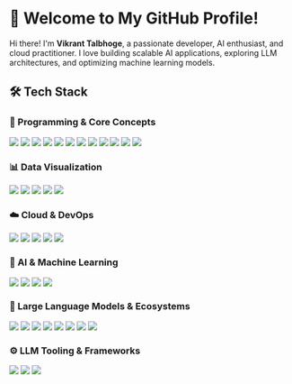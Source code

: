 # 🚀 Welcome to My GitHub Profile! 
Hi there! I'm **Vikrant Talbhoge**, a passionate developer, AI enthusiast, and cloud practitioner. I love building scalable AI applications, exploring LLM architectures, and optimizing machine learning models. 

## 🛠️ Tech Stack 

### 🔹 Programming & Core Concepts 
<p align="left">
 <img src="https://img.shields.io/badge/Python-3776AB?style=for-the-badge&logo=python&logoColor=white" />
 <img src="https://img.shields.io/badge/Pip-3775A9?style=for-the-badge&logo=pypi&logoColor=white" />
 <img src="https://img.shields.io/badge/Conda-44A833?style=for-the-badge&logo=anaconda&logoColor=white" />
 <img src="https://img.shields.io/badge/SQL-4479A1?style=for-the-badge&logo=mysql&logoColor=white" />
 <img src="https://img.shields.io/badge/OOP-306998?style=for-the-badge&logo=python&logoColor=white" /> 
 <img src="https://img.shields.io/badge/Data%20Structures-FFD43B?style=for-the-badge&logo=python&logoColor=black" /> 
 <img src="https://img.shields.io/badge/File%20Handling-3776AB?style=for-the-badge&logo=python&logoColor=white" /> 
 <img src="https://img.shields.io/badge/Exception%20Handling-4B8BBE?style=for-the-badge&logo=python&logoColor=white" /> 
 <img src="https://img.shields.io/badge/Multithreading-FFB000?style=for-the-badge&logo=python&logoColor=black" /> 
 <img src="https://img.shields.io/badge/Decorators-646464?style=for-the-badge&logo=python&logoColor=white" /> 
 <img src="https://img.shields.io/badge/Generators-306998?style=for-the-badge&logo=python&logoColor=white" /> 
 <img src="https://img.shields.io/badge/Virtual%20Environments-3776AB?style=for-the-badge&logo=python&logoColor=white" />
</p>

### 📊 Data Visualization
<p align="left"> 
 <img src="https://img.shields.io/badge/Power%20BI-F2C811?style=for-the-badge&logo=powerbi&logoColor=white" /> 
 <img src="https://img.shields.io/badge/Tableau-E97627?style=for-the-badge&logo=tableau&logoColor=white" /> 
 <img src="https://img.shields.io/badge/Matplotlib-11557C?style=for-the-badge&logo=python&logoColor=white" /> 
 <img src="https://img.shields.io/badge/Seaborn-00CED1?style=for-the-badge&logo=python&logoColor=white" /> 
 <img src="https://img.shields.io/badge/Plotly-3F4F75?style=for-the-badge&logo=plotly&logoColor=white" /> 
</p>

### ☁️ Cloud & DevOps 
<p align="left">
 <img src="https://img.shields.io/badge/AWS-232F3E?style=for-the-badge&logo=amazon-aws&logoColor=white" />
 <img src="https://img.shields.io/badge/Google%20Cloud-4285F4?style=for-the-badge&logo=google-cloud&logoColor=white" />
 <img src="https://img.shields.io/badge/Azure-0078D4?style=for-the-badge&logo=microsoft-azure&logoColor=white" />
 <img src="https://img.shields.io/badge/Docker-2496ED?style=for-the-badge&logo=docker&logoColor=white" />
 <img src="https://img.shields.io/badge/Kubernetes-326CE5?style=for-the-badge&logo=kubernetes&logoColor=white" />
</p>

### 🤖 AI & Machine Learning 
<p align="left">
 <img src="https://img.shields.io/badge/Machine%20Learning-FF6F00?style=for-the-badge&logo=mlflow&logoColor=white" />
 <img src="https://img.shields.io/badge/Deep%20Learning-FF0000?style=for-the-badge&logo=pytorch&logoColor=white" />
 <img src="https://img.shields.io/badge/TensorFlow-FF6F00?style=for-the-badge&logo=tensorflow&logoColor=white" />
 <img src="https://img.shields.io/badge/PyTorch-EE4C2C?style=for-the-badge&logo=pytorch&logoColor=white" />
</p>

### 🧠 Large Language Models & Ecosystems
<p align="left">
 <img src="https://img.shields.io/badge/Ollama-000000?style=for-the-badge&logo=none&logoColor=white" />
 <img src="https://img.shields.io/badge/Vertex%20AI-4285F4?style=for-the-badge&logo=googlecloud&logoColor=white" />
 <img src="https://img.shields.io/badge/OpenAI%20GPT-412991?style=for-the-badge&logo=openai&logoColor=white" />
 <img src="https://img.shields.io/badge/Gemini-1A73E8?style=for-the-badge&logo=google&logoColor=white" />
 <img src="https://img.shields.io/badge/Claude%20AI-FFE600?style=for-the-badge&logo=none&logoColor=black" />
 <img src="https://img.shields.io/badge/Mistral-6E4AFF?style=for-the-badge&logo=none&logoColor=white" />
 <img src="https://img.shields.io/badge/LLaMA-FF6B00?style=for-the-badge&logo=meta&logoColor=white" />
 <img src="https://img.shields.io/badge/HuggingFace-D04C35?style=for-the-badge&logo=huggingface&logoColor=white" />
</p>

### ⚙️ LLM Tooling & Frameworks
<p align="left">
 <img src="https://img.shields.io/badge/LangChain-3B4E7D?style=for-the-badge&logo=langchain&logoColor=white" />
 <img src="https://img.shields.io/badge/LlamaIndex-744FC6?style=for-the-badge&logo=llama&logoColor=white" />
 <img src="https://img.shields.io/badge/Transformers-HuggingFace?style=for-the-badge&logo=huggingface&logoColor=white" />
</p>

